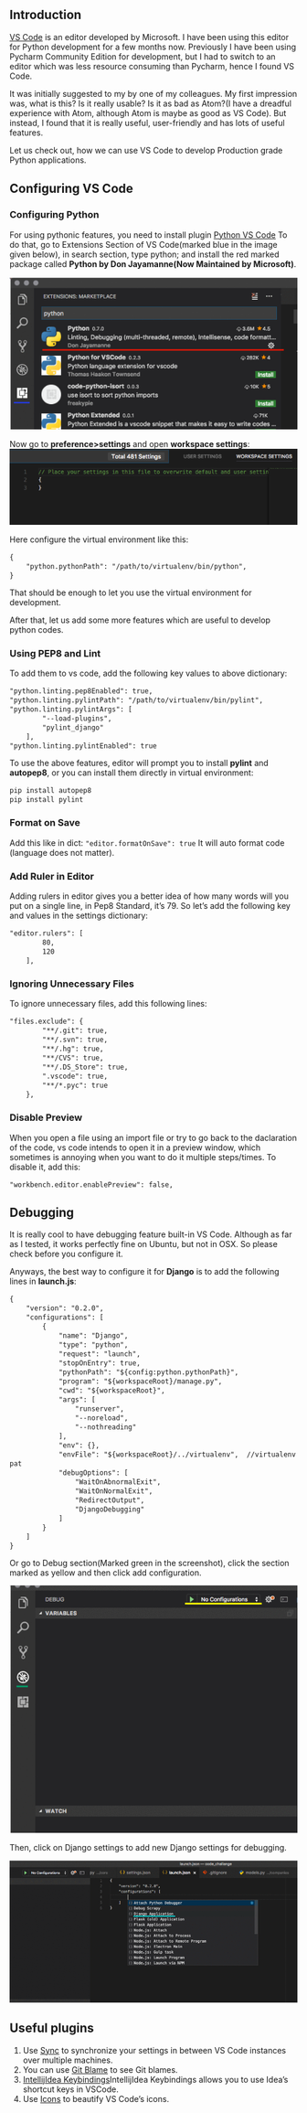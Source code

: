 ## Introduction

[VS Code](https://code.visualstudio.com/) is an editor developed by Microsoft. I have been using this editor for Python development for a few months now. Previously I have been using Pycharm Community Edition for development, but I had to switch to an editor which was less resource consuming than Pycharm, hence I found VS Code.

It was initially suggested to my by one of my colleagues. My first impression was, what is this? Is it really usable? Is it as bad as Atom?(I have a dreadful experience with Atom, although Atom is maybe as good as VS Code). But instead, I found that it is really useful, user-friendly and has lots of useful features.

Let us check out, how we can use VS Code to develop Production grade Python applications.

## Configuring VS Code

### Configuring Python

For using pythonic features, you need to install plugin [Python VS Code](https://github.com/Microsoft/vscode-python) To do that, go to Extensions Section of VS Code(marked blue in the image given below), in search section, type python; and install the red marked package called **Python by Don Jayamanne(Now Maintained by Microsoft)**.

![Python](https://github.com/ruddra/blog-images/raw/master/vscode/1.gif)

Now go to **preference>settings** and open **workspace settings**: ![Image](https://github.com/ruddra/blog-images/raw/master/vscode/2.png)

Here configure the virtual environment like this:

    {
        "python.pythonPath": "/path/to/virtualenv/bin/python",
    }

That should be enough to let you use the virtual environment for development.

After that, let us add some more features which are useful to develop python codes.

### Using PEP8 and Lint

To add them to vs code, add the following key values to above dictionary:

    "python.linting.pep8Enabled": true,
    "python.linting.pylintPath": "/path/to/virtualenv/bin/pylint",
    "python.linting.pylintArgs": [
            "--load-plugins",
            "pylint_django"
        ],
    "python.linting.pylintEnabled": true

To use the above features, editor will prompt you to install **pylint** and **autopep8**, or you can install them directly in virtual environment:

    pip install autopep8
    pip install pylint

### Format on Save

Add this like in dict: `"editor.formatOnSave": true` It will auto format code (language does not matter).

### Add Ruler in Editor

Adding rulers in editor gives you a better idea of how many words will you put on a single line, in Pep8 Standard, it’s 79\. So let’s add the following key and values in the settings dictionary:

    "editor.rulers": [
            80,
            120
        ],

### Ignoring Unnecessary Files

To ignore unnecessary files, add this following lines:

    "files.exclude": {
            "**/.git": true,
            "**/.svn": true,
            "**/.hg": true,
            "**/CVS": true,
            "**/.DS_Store": true,
            ".vscode": true,
            "**/*.pyc": true
        },

### Disable Preview

When you open a file using an import file or try to go back to the daclaration of the code, vs code intends to open it in a preview window, which sometimes is annoying when you want to do it multiple steps/times. To disable it, add this:

    "workbench.editor.enablePreview": false,

## Debugging

It is really cool to have debugging feature built-in VS Code. Although as far as I tested, it works perfectly fine on Ubuntu, but not in OSX. So please check before you configure it.

Anyways, the best way to configure it for **Django** is to add the following lines in **launch.js**:

    {
        "version": "0.2.0",
        "configurations": [
            {
                "name": "Django",
                "type": "python",
                "request": "launch",
                "stopOnEntry": true,
                "pythonPath": "${config:python.pythonPath}",
                "program": "${workspaceRoot}/manage.py",
                "cwd": "${workspaceRoot}",
                "args": [
                    "runserver",
                    "--noreload",
                    "--nothreading"
                ],
                "env": {},
                "envFile": "${workspaceRoot}/../virtualenv",  //virtualenv pat
                "debugOptions": [
                    "WaitOnAbnormalExit",
                    "WaitOnNormalExit",
                    "RedirectOutput",
                    "DjangoDebugging"
                ]
            }
        ]
    }

Or go to Debug section(Marked green in the screenshot), click the section marked as yellow and then click add configuration.

![3](https://github.com/ruddra/blog-images/raw/master/vscode/3.gif)

Then, click on Django settings to add new Django settings for debugging.

![4](https://github.com/ruddra/blog-images/raw/master/vscode/4.gif)

## Useful plugins

1.  Use [Sync](https://marketplace.visualstudio.com/items?itemName=Shan.code-settings-sync) to synchronize your settings in between VS Code instances over multiple machines.
2.  You can use [Git Blame](https://marketplace.visualstudio.com/items?itemName=waderyan.gitblame) to see Git blames.
3.  [IntellijIdea Keybindings](https://github.com/k--kato/vscode-intellij-idea-keybindings)IntellijIdea Keybindings allows you to use Idea’s shortcut keys in VSCode.
4.  Use [Icons](https://marketplace.visualstudio.com/items?itemName=robertohuertasm.vscode-icons) to beautify VS Code’s icons.
